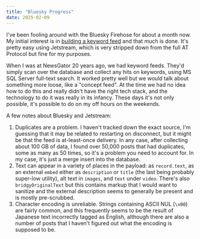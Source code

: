 ```yaml
---
title: "Bluesky Progress"
date: 2025-02-09
---
```


I've been fooling around with the Bluesky Firehose for about a month now. My initial interest is in [building a keyword feed](https://github.com/gweakliem/expert-palm-tree) and that much is done. It's pretty easy using Jetstream, which is very stripped down from the full AT Protocol but fine for my purposes.

When I was at NewsGator 20 years ago, we had keyword feeds. They'd simply scan over the database and collect any hits on keywords, using MS SQL Server full-text search. It worked pretty well but we would talk about something more loose, like a "concept feed". At the time we had no idea how to do this and really didn't have the right tech stack, and the technology to do it was really in its infancy. These days it's not only possible, it's possible to do on my off hours on the weekends.

A few notes about Bluesky and Jetstream:
1. Duplicates are a problem. I haven't tracked down the exact source, I'm guessing that it may be related to restarting on disconnect, but it might be that the feed is at-least-once delivery. In any case, after collecting about 100 GB of data, I found over 50,000 posts that had duplicates, some as many as 50 times, so it's a problem you need to account for. In my case, it's just a merge insert into the database.
2. Text can appear in a variety of places in the payload: as `record.text`, as an external `embed` either as `description` or `title` (the last being probably super-low utility), alt text in `images`, and `text` under `video`. There's also `bridgyOriginalText` but this contains markup that I would want to sanitize and the external description seems to generally be present and is mostly pre-scrubbed.
3. Character encoding is unreliable. Strings containing ASCII NUL (`\x00`) are fairly common, and this frequently seems to be the result of Japanese text incorrectly tagged as English, although there are also a number of posts that I haven't figured out what the encoding is supposed to be.
